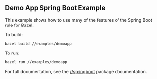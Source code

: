 ## Demo App Spring Boot Example


This example shows how to use many of the features of the Spring Boot rule for Bazel.

To build:

```bash
bazel build //examples/demoapp
```

To run:

```bash
bazel run //examples/demoapp
```

For full documentation, see the [//springboot](../../springboot) package documentation.
